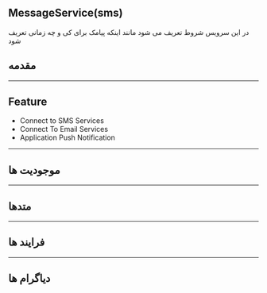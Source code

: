 ## MessageService(sms)

در این سرویس شروط تعریف می شود مانند اینکه پیامک برای کی و چه زمانی تعریف شود

## مقدمه

---

## Feature

- Connect to SMS Services
- Connect To Email Services
- Application Push Notification

---

## موجودیت ها

---

## متدها

---

## فرایند ها 

---

## دیاگرام ها
